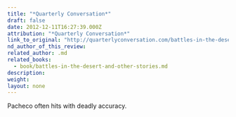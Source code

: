 ```yaml
---
title: "*Quarterly Conversation*"
draft: false
date: 2012-12-11T16:27:39.000Z
attribution: "*Quarterly Conversation*"
link_to_original: "http://quarterlyconversation.com/battles-in-the-desert-jose-emilio-pacheco"
nd_author_of_this_review:
related_author: .md
related_books:
  - book/battles-in-the-desert-and-other-stories.md
description:
weight:
layout: none
---
```

Pacheco often hits with deadly accuracy.

